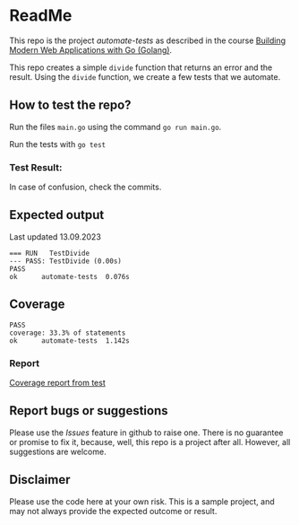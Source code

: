 # ReadMe
This repo is the project *automate-tests* as described in the course [Building Modern Web Applications with Go (Golang)](https://udemy.com/course/building-modern-web-applications-with-go/). 

This repo creates a simple `divide` function that returns an error and the result. Using the `divide` function, we create a few tests that we automate. 

## How to test the repo?
Run the files `main.go` using the command 
`go run main.go`.   

Run the tests with 
`go test`

### Test Result:


In case of confusion, check the commits. 

## Expected output
Last updated 13.09.2023  
```
=== RUN   TestDivide
--- PASS: TestDivide (0.00s)
PASS
ok      automate-tests  0.076s
```  

## Coverage
```
PASS
coverage: 33.3% of statements
ok      automate-tests  1.142s
```
### Report
[Coverage report from test](automate-tests_%20Go%20Coverage%20Report.html)

## Report bugs or suggestions
Please use the *Issues* feature in github to raise one. There is no guarantee or promise to fix it, because, well, this repo is a project after all. However, all suggestions are welcome. 

## Disclaimer
Please use the code here at your own risk. This is a sample project, and may not always provide the expected outcome or result. 
